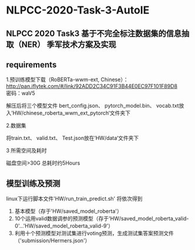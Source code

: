 # NLPCC-2020-Task-3-AutoIE
## NLPCC 2020 Task3 基于不完全标注数据集的信息抽取（NER） 季军技术方案及实现
                                                           
## requirements

1.预训练模型下载（RoBERTa-wwm-ext, Chinese）：
http://pan.iflytek.com/#/link/92ADD2C34C91F3B44E0EC97F101F89D8  
密码：waV5

解压后将三个模型文件
bert_config.json、
pytorch_model.bin、
vocab.txt放入’HW/chinese_roberta_wwm_ext_pytorch‘文件夹下

2.数据集

将train.txt、
valid.txt、
Test.json放在’HW/data‘文件夹下

3 所需空间及耗时

磁盘空间>30G
总耗时约5Hours


## 模型训练及预测

linux下运行脚本文件'HW/run_train_predict.sh'
将依次得到
1. 基本模型（存于'HW/saved_model_roberta'）
2. 10个运用valid数据调参的预测模型（存于'HW/saved_model_roberta_valid-0'...'HW/saved_model_roberta_valid-9'）
3. 利用十个预测模型对测试集进行voting预测，生成测试集答案预测文件（'submission/Hermers.json'）
